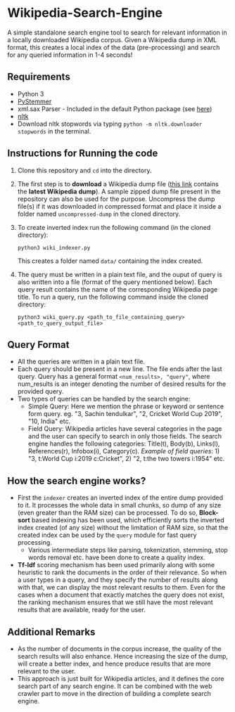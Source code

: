 # Wikipedia-Search-Engine
A simple standalone search engine tool to search for relevant information in a locally downloaded Wikipedia corpus. Given a Wikipedia dump in XML format, this creates a local index of the data (pre-processing) and search for any queried information in 1-4 seconds!

## Requirements
- Python 3
- [PyStemmer](https://pypi.org/project/PyStemmer/)
- xml.sax Parser - Included in the default Python package (see [here](https://docs.python.org/3/library/xml.sax.html#module-xml.sax))
- [nltk](https://pypi.org/project/nltk/)
- Download nltk stopwords via typing `python -m nltk.downloader stopwords` in the terminal.

## Instructions for Running the code
1. Clone this repository and `cd` into the directory.
2. The first step is to **download** a Wikipedia dump file ([this link](https://dumps.wikimedia.org/enwiki/latest/) contains the **latest Wikipedia dump**). A sample zipped dump file present in the repository can also be used for the purpose. Uncompress the dump file(s) if it was downloaded in compressed format and place it inside a folder named `uncompressed-dump` in the cloned directory.
3. To create inverted index run the following command (in the cloned directory): 
    ```
    python3 wiki_indexer.py
    ```
    This creates a folder named `data/` containing the index created.

4. The query must be written in a plain text file, and the ouput of query is also written into a file (format of the query mentioned below). Each query result contains the name of the corresponding Wikipedia page title. To run a query, run the following command inside the cloned directory:
    ```
    python3 wiki_query.py <path_to_file_containing_query> <path_to_query_output_file>
    ```

## Query Format
- All the queries are written in a plain text file.
- Each query should be present in a new line. The file ends after the last query. Query has a general format `<num_results>, "query"`, where num_results is an integer denoting the number of desired results for the provided query. 
- Two types of queries can be handled by the search engine:
  - Simple Query: Here we mention the phrase or keyword or sentence form query. eg. "3, Sachin tendulkar", "2, Cricket World Cup 2019", "10, India" etc.
  - Field Query: Wikipedia articles have several categories in the page and the user can specify to search in only those fields. The search engine handles the following categories: Title(t), Body(b), Links(l), References(r), Infobox(i), Category(c). 
        *Example of field queries*: 1) "3, t:World Cup i:2019 c:Cricket", 2) "2, t:the two towers i:1954" etc.


## How the search engine works?
- First the `indexer` creates an inverted index of the entire dump provided to it. It processes the whole data in small chunks, so dump of any size (even greater than the RAM size) can be processed. To do so, **Block-sort** based indexing has been used, which efficiently sorts the inverted index created (of any size) without the limitation of RAM size, so that the created index can be used by the `query` module for fast query processing.
  - Various intermediate steps like parsing, tokenization, stemming, stop words removal etc. have been done to create a quality index.
- **Tf-Idf** scoring mechanism has been used primarily along with some heuristic to rank the documents in the order of their relevance. So when a user types in a query, and they specify the number of results along with that, we can display the most relevant results to them. Even for the cases when a document that exactly matches the query does not exist, the ranking mechanism ensures that we still have the most relevant results that are available, ready for the user.

## Additional Remarks
- As the number of documents in the corpus increase, the quality of the search results will also enhance. Hence increasing the size of the dump, will create a better index, and hence produce results that are more relevant to the user.
- This approach is just built for Wikipedia articles, and it defines the core search part of any search engine. It can be combined with the web crawler part to move in the direction of building a complete search engine.

